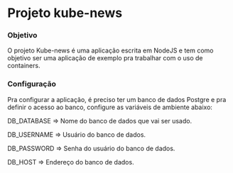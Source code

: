 # Projeto kube-news

### Objetivo

O projeto Kube-news é uma aplicação escrita em NodeJS e tem como objetivo ser uma aplicação de exemplo pra trabalhar com o uso de containers.

### Configuração

Pra configurar a aplicação, é preciso ter um banco de dados Postgre e pra definir o acesso ao banco, configure as variáveis de ambiente abaixo:

DB_DATABASE => Nome do banco de dados que vai ser usado.

DB_USERNAME => Usuário do banco de dados.

DB_PASSWORD => Senha do usuário do banco de dados.

DB_HOST => Endereço do banco de dados.
